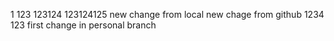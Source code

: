 1
123
123124
123124125
new change from local
new chage from github
1234
123
first change in personal branch

